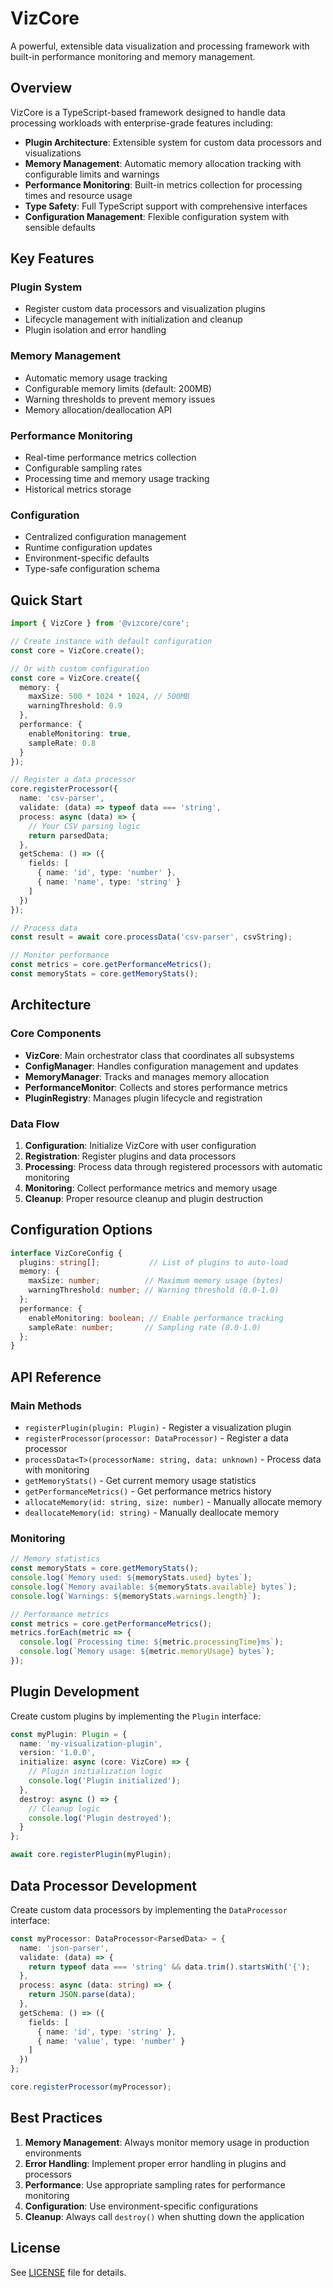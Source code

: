 # VizCore

A powerful, extensible data visualization and processing framework with built-in performance monitoring and memory management.

## Overview

VizCore is a TypeScript-based framework designed to handle data processing workloads with enterprise-grade features including:

- **Plugin Architecture**: Extensible system for custom data processors and visualizations
- **Memory Management**: Automatic memory allocation tracking with configurable limits and warnings
- **Performance Monitoring**: Built-in metrics collection for processing times and resource usage
- **Type Safety**: Full TypeScript support with comprehensive interfaces
- **Configuration Management**: Flexible configuration system with sensible defaults

## Key Features

### Plugin System
- Register custom data processors and visualization plugins
- Lifecycle management with initialization and cleanup
- Plugin isolation and error handling

### Memory Management
- Automatic memory usage tracking
- Configurable memory limits (default: 200MB)
- Warning thresholds to prevent memory issues
- Memory allocation/deallocation API

### Performance Monitoring
- Real-time performance metrics collection
- Configurable sampling rates
- Processing time and memory usage tracking
- Historical metrics storage

### Configuration
- Centralized configuration management
- Runtime configuration updates
- Environment-specific defaults
- Type-safe configuration schema

## Quick Start

```typescript
import { VizCore } from '@vizcore/core';

// Create instance with default configuration
const core = VizCore.create();

// Or with custom configuration
const core = VizCore.create({
  memory: {
    maxSize: 500 * 1024 * 1024, // 500MB
    warningThreshold: 0.9
  },
  performance: {
    enableMonitoring: true,
    sampleRate: 0.8
  }
});

// Register a data processor
core.registerProcessor({
  name: 'csv-parser',
  validate: (data) => typeof data === 'string',
  process: async (data) => {
    // Your CSV parsing logic
    return parsedData;
  },
  getSchema: () => ({
    fields: [
      { name: 'id', type: 'number' },
      { name: 'name', type: 'string' }
    ]
  })
});

// Process data
const result = await core.processData('csv-parser', csvString);

// Monitor performance
const metrics = core.getPerformanceMetrics();
const memoryStats = core.getMemoryStats();
```

## Architecture

### Core Components

- **VizCore**: Main orchestrator class that coordinates all subsystems
- **ConfigManager**: Handles configuration management and updates
- **MemoryManager**: Tracks and manages memory allocation
- **PerformanceMonitor**: Collects and stores performance metrics
- **PluginRegistry**: Manages plugin lifecycle and registration

### Data Flow

1. **Configuration**: Initialize VizCore with user configuration
2. **Registration**: Register plugins and data processors
3. **Processing**: Process data through registered processors with automatic monitoring
4. **Monitoring**: Collect performance metrics and memory usage
5. **Cleanup**: Proper resource cleanup and plugin destruction

## Configuration Options

```typescript
interface VizCoreConfig {
  plugins: string[];           // List of plugins to auto-load
  memory: {
    maxSize: number;          // Maximum memory usage (bytes)
    warningThreshold: number; // Warning threshold (0.0-1.0)
  };
  performance: {
    enableMonitoring: boolean; // Enable performance tracking
    sampleRate: number;       // Sampling rate (0.0-1.0)
  };
}
```

## API Reference

### Main Methods

- `registerPlugin(plugin: Plugin)` - Register a visualization plugin
- `registerProcessor(processor: DataProcessor)` - Register a data processor
- `processData<T>(processorName: string, data: unknown)` - Process data with monitoring
- `getMemoryStats()` - Get current memory usage statistics
- `getPerformanceMetrics()` - Get performance metrics history
- `allocateMemory(id: string, size: number)` - Manually allocate memory
- `deallocateMemory(id: string)` - Manually deallocate memory

### Monitoring

```typescript
// Memory statistics
const memoryStats = core.getMemoryStats();
console.log(`Memory used: ${memoryStats.used} bytes`);
console.log(`Memory available: ${memoryStats.available} bytes`);
console.log(`Warnings: ${memoryStats.warnings.length}`);

// Performance metrics
const metrics = core.getPerformanceMetrics();
metrics.forEach(metric => {
  console.log(`Processing time: ${metric.processingTime}ms`);
  console.log(`Memory usage: ${metric.memoryUsage} bytes`);
});
```

## Plugin Development

Create custom plugins by implementing the `Plugin` interface:

```typescript
const myPlugin: Plugin = {
  name: 'my-visualization-plugin',
  version: '1.0.0',
  initialize: async (core: VizCore) => {
    // Plugin initialization logic
    console.log('Plugin initialized');
  },
  destroy: async () => {
    // Cleanup logic
    console.log('Plugin destroyed');
  }
};

await core.registerPlugin(myPlugin);
```

## Data Processor Development

Create custom data processors by implementing the `DataProcessor` interface:

```typescript
const myProcessor: DataProcessor<ParsedData> = {
  name: 'json-parser',
  validate: (data) => {
    return typeof data === 'string' && data.trim().startsWith('{');
  },
  process: async (data: string) => {
    return JSON.parse(data);
  },
  getSchema: () => ({
    fields: [
      { name: 'id', type: 'string' },
      { name: 'value', type: 'number' }
    ]
  })
};

core.registerProcessor(myProcessor);
```

## Best Practices

1. **Memory Management**: Always monitor memory usage in production environments
2. **Error Handling**: Implement proper error handling in plugins and processors
3. **Performance**: Use appropriate sampling rates for performance monitoring
4. **Configuration**: Use environment-specific configurations
5. **Cleanup**: Always call `destroy()` when shutting down the application

## License

See [LICENSE](../../LICENSE) file for details.
